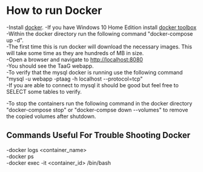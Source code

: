 # How to run Docker

-Install [docker](https://www.docker.com/get-started). 
  -If you have Windows 10 Home Edition install [docker toolbox](https://docs.docker.com/toolbox/toolbox_install_windows/)   
-Within the docker directory run the following command "docker-compose up -d".  
  -The first time this is run docker will download the necessary images.  This will take some time as they are hundreds of MB in size.  
-Open a browser and navigate to [http://localhost:8080](http://localhost:8080)  
  -You should see the TaaG webapp.  
-To verify that the mysql docker is running use the following command "mysql -u webapp -ptaag -h localhost --protocol=tcp"  
  -If you are able to connect to mysql it should be good but feel free to SELECT some tables to verify.  

-To stop the containers run the following command in the docker directory "docker-compose stop" or "docker-compse down --volumes" to remove the copied volumes after shutdown. 

## Commands Useful For Trouble Shooting Docker  
-docker logs <container_name>  
-docker ps  
-docker exec -it <container_id> /bin/bash  


